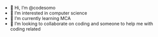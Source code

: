 - 👋 Hi, I’m @codesomo
- 👀 I’m interested in computer science
- 🌱 I’m currently learning MCA
- 💞️ I’m looking to collaborate on coding and someone to help me with coding related

<!---
codesomo/codesomo is a ✨ special ✨ repository because its `README.md` (this file) appears on your GitHub profile.
You can click the Preview link to take a look at your changes.
--->
